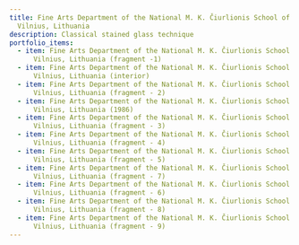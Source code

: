 ```yaml
---
title: Fine Arts Department of the National M. K. Čiurlionis School of Art,
  Vilnius, Lithuania
description: Classical stained glass technique
portfolio_items:
  - item: Fine Arts Department of the National M. K. Čiurlionis School of Art,
      Vilnius, Lithuania (fragment -1)
  - item: Fine Arts Department of the National M. K. Čiurlionis School of Art,
      Vilnius, Lithuania (interior)
  - item: Fine Arts Department of the National M. K. Čiurlionis School of Art,
      Vilnius, Lithuania (fragment - 2)
  - item: Fine Arts Department of the National M. K. Čiurlionis School of Art,
      Vilnius, Lithuania (1986)
  - item: Fine Arts Department of the National M. K. Čiurlionis School of Art,
      Vilnius, Lithuania (fragment - 3)
  - item: Fine Arts Department of the National M. K. Čiurlionis School of Art,
      Vilnius, Lithuania (fragment - 4)
  - item: Fine Arts Department of the National M. K. Čiurlionis School of Art,
      Vilnius, Lithuania (fragment - 5)
  - item: Fine Arts Department of the National M. K. Čiurlionis School of Art,
      Vilnius, Lithuania (fragment - 7)
  - item: Fine Arts Department of the National M. K. Čiurlionis School of Art,
      Vilnius, Lithuania (fragment - 6)
  - item: Fine Arts Department of the National M. K. Čiurlionis School of Art,
      Vilnius, Lithuania (fragment - 8)
  - item: Fine Arts Department of the National M. K. Čiurlionis School of Art,
      Vilnius, Lithuania (fragment - 9)
---
```

